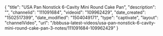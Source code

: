 {
    "title": "USA Pan Nonstick 6-Cavity Mini Round Cake Pan",
    "description": "",
    "channelid": "111091684",
    "videoid": "109962429",
    "date_created": "1502517399",
    "date_modified": "1504049171",
    "type": "captivate",
    "layout": "channelVideo",
    "url": "\/bbbusa-latest-videos\/usa-pan-nonstick-6-cavity-mini-round-cake-pan-3-notes\/111091684-109962429"
}